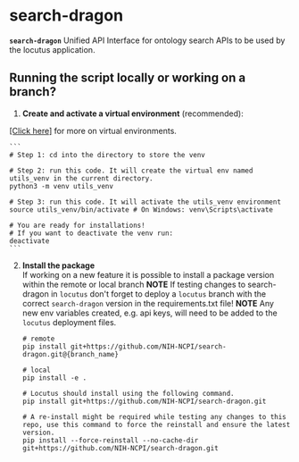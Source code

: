 # search-dragon

**`search-dragon`** Unified API Interface for ontology search APIs to be used by the locutus application.


## Running the script locally or working on a branch?
1. **Create and activate a virtual environment** (recommended):

[[Click here]](https://realpython.com/python-virtual-environments-a-primer/) for more on virtual environments.

    ```
    # Step 1: cd into the directory to store the venv

    # Step 2: run this code. It will create the virtual env named utils_venv in the current directory.
    python3 -m venv utils_venv

    # Step 3: run this code. It will activate the utils_venv environment
    source utils_venv/bin/activate # On Windows: venv\Scripts\activate

    # You are ready for installations! 
    # If you want to deactivate the venv run:
    deactivate
    ```
2. **Install the package** <br>
    If working on a new feature it is possible to install a package version within
    the remote or local branch
    **NOTE** If testing changes to search-dragon in `locutus` don't forget to deploy a `locutus` branch with the correct `search-dragon` version in the requirements.txt file! 
    **NOTE** Any new env variables created, e.g. api keys, will need to be added to the `locutus` deployment files.
      ```
    # remote
    pip install git+https://github.com/NIH-NCPI/search-dragon.git@{branch_name}

    # local
    pip install -e .

    # Locutus should install using the following command.
    pip install git+https://github.com/NIH-NCPI/search-dragon.git

    # A re-install might be required while testing any changes to this repo, use this command to force the reinstall and ensure the latest version.
    pip install --force-reinstall --no-cache-dir git+https://github.com/NIH-NCPI/search-dragon.git
    ```